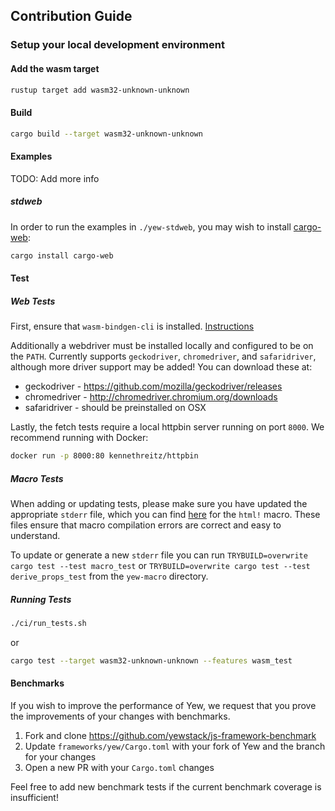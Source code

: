 ## Contribution Guide

### Setup your local development environment

#### Add the wasm target

```bash
rustup target add wasm32-unknown-unknown
```

#### Build

```bash
cargo build --target wasm32-unknown-unknown
```

#### Examples

TODO: Add more info 

##### stdweb
In order to run the examples in `./yew-stdweb`, you may wish to install [cargo-web]:

```bash
cargo install cargo-web
```

[cargo-web]: https://github.com/koute/cargo-web

#### Test

##### Web Tests
First, ensure that `wasm-bindgen-cli` is installed.
[Instructions](https://rustwasm.github.io/docs/wasm-bindgen/wasm-bindgen-test/usage.html#install-the-test-runner)

Additionally a webdriver must be installed locally and configured to be on the
`PATH`. Currently supports `geckodriver`, `chromedriver`, and `safaridriver`,
although more driver support may be added! You can download these at:

* geckodriver - https://github.com/mozilla/geckodriver/releases
* chromedriver - http://chromedriver.chromium.org/downloads
* safaridriver - should be preinstalled on OSX

Lastly, the fetch tests require a local httpbin server running on port `8000`. We recommend running with Docker:

```bash
docker run -p 8000:80 kennethreitz/httpbin
```

##### Macro Tests
When adding or updating tests, please make sure you have updated the appropriate `stderr` file, which you can find [here](https://github.com/yewstack/yew/tree/master/yew-macro/tests/macro) for the `html!` macro. These files ensure that macro compilation errors are correct and easy to understand.

To update or generate a new `stderr` file you can run `TRYBUILD=overwrite cargo test --test macro_test` or `TRYBUILD=overwrite cargo test --test derive_props_test` from the `yew-macro` directory.

##### Running Tests

```bash
./ci/run_tests.sh
```
or

```bash
cargo test --target wasm32-unknown-unknown --features wasm_test
```

#### Benchmarks

If you wish to improve the performance of Yew, we request that you prove the improvements of your changes with benchmarks.

1. Fork and clone https://github.com/yewstack/js-framework-benchmark
2. Update `frameworks/yew/Cargo.toml` with your fork of Yew and the branch for your changes
3. Open a new PR with your `Cargo.toml` changes

Feel free to add new benchmark tests if the current benchmark coverage is insufficient!
